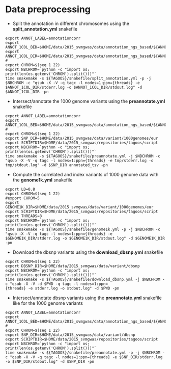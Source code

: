 # Data preprocessing

- Split the annotation in different chromosomes using the __split_annotation.yml__ snakefile

~~~
export ANNOT_LABEL=annotationcorr
export ANNOT_1COL_BED=$HOME/data/2015_svmgwas/data/annotation_ngs_based/${ANNOT_LABEL}/${ANNOT_LABEL}_1col.bed
export ANNOT_1COL_DIR=$HOME/data/2015_svmgwas/data/annotation_ngs_based/${ANNOT_LABEL}
#
export CHROM=$(seq 1 22)
export NBCHROM=`python -c "import os; print(len(os.getenv('CHROM').split()))"`
time snakemake -s ${TAGOOS}/snakefile/split_annotation.yml -p -j $NBCHROM -c "qsub -X -V -q tagc -l nodes=1:ppn={threads} -e $ANNOT_1COL_DIR/stderr.log -o $ANNOT_1COL_DIR/stdout.log" -d $ANNOT_1COL_DIR -pn
~~~

- Intersect/annotate the 1000 genome variants using the __preannotate.yml__ snakefile

~~~
export ANNOT_LABEL=annotationcorr
export ANNOT_1COL_BED=$HOME/data/2015_svmgwas/data/annotation_ngs_based/${ANNOT_LABEL}/${ANNOT_LABEL}_1col.bed
#
export CHROM=$(seq 1 22)
export SNP_DIR=$HOME/data/2015_svmgwas/data/variant/1000genomes/eur
export SCRIPTDIR=$HOME/data/2015_svmgwas/repositories/tagoos/script
export NBCHROM=`python -c "import os; print(len(os.getenv('CHROM').split()))"`
time snakemake -s ${TAGOOS}/snakefile/preannotate.yml -j $NBCHROM -c "qsub -X -V -q tagc -l nodes=1:ppn={threads} -e tmp/stderr.log -o tmp/stdout.log" -d $SNP_DIR annotated_tsv -pn
~~~

- Compute the correlated and index variants of 1000 genome data with the __genome1k.yml__ snakefile

~~~
export LD=0.8
export CHROM=$(seq 1 22)
#export CHROM=5
export GENOME1K_DIR=$HOME/data/2015_svmgwas/data/variant/1000genomes/eur
export SCRIPTDIR=$HOME/data/2015_svmgwas/repositories/tagoos/script
export THREADS=8
export NBCHROM=`python -c "import os; print(len(os.getenv('CHROM').split()))"`
time snakemake -s ${TAGOOS}/snakefile/genome1k.yml -p -j $NBCHROM -c "qsub -X -V -q tagc -l nodes=1:ppn={threads} -e $GENOME1K_DIR/stderr.log -o $GENOME1K_DIR/stdout.log" -d $GENOME1K_DIR -pn
~~~

- Download the dbsnp variants using the __download_dbsnp.yml__ snakefile

~~~
export CHROM=$(seq 1 22)
export DBSNP_DIR=$HOME/data/2015_svmgwas/data/variant/dbsnp
export NBCHROM=`python -c "import os; print(len(os.getenv('CHROM').split()))"`
time snakemake -s ${TAGOOS}/snakefile/download_dbsnp.yml -j $NBCHROM -c "qsub -X -V -d $PWD -q tagc -l nodes=1:ppn=
{threads} -e stderr.log -o stdout.log" -d $PWD -pn
~~~

- Intersect/annotate dbsnp variants using the __preannotate.yml__ snakefile like for the 1000 genome variants

~~~
export ANNOT_LABEL=annotationcorr
export ANNOT_1COL_BED=$HOME/data/2015_svmgwas/data/annotation_ngs_based/${ANNOT_LABEL}/${ANNOT_LABEL}_1col.bed
#
export CHROM=$(seq 1 22)
export SNP_DIR=$HOME/data/2015_svmgwas/data/variant/dbsnp
export SCRIPTDIR=$HOME/data/2015_svmgwas/repositories/tagoos/script
export NBCHROM=`python -c "import os; print(len(os.getenv('CHROM').split()))"`
time snakemake -s ${TAGOOS}/snakefile/preannotate.yml -p -j $NBCHROM -c "qsub -X -V -q tagc -l nodes=1:ppn={threads} -e $SNP_DIR/stderr.log -o $SNP_DIR/stdout.log" -d $SNP_DIR -pn
~~~

